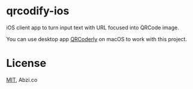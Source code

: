 # qrcodify-ios
iOS client app to turn input text with URL focused into QRCode image.

You can use desktop app [QRCoderly](https://github.com/haxpor/qrcoderly-macos) on macOS to work with this project.

# License

[MIT](https://github.com/abzico/qrcodify-ios/blob/master/LICENSE), Abzi.co
